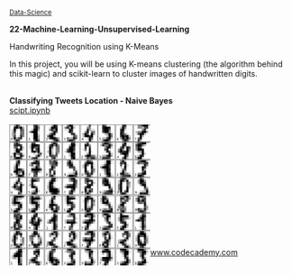 <sub><a href="https://github.com/stefanm-git/Data-Science">Data-Science</a></sub>

<b>22-Machine-Learning-Unsupervised-Learning</b></br>

Handwriting Recognition using K-Means</p>
In this project, you will be using K-means clustering (the algorithm behind this magic) and scikit-learn to cluster images of handwritten digits.</br></br>

**Classifying Tweets Location - Naive Bayes**
<a href="handwritten_recognition_kmeans.py"></br>
scipt.ipynb</br></br>
<img src="handwritten_recognition_kmeans.png" alt="img" width="250px" align="left"></a></br></br></br></br></br></br></br></br></br></br></br></br>

www.codecademy.com
